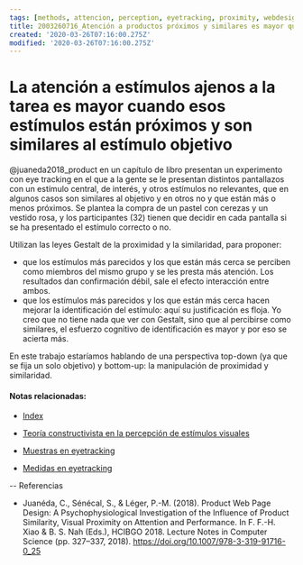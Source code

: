 ```yaml
---
tags: [methods, attencion, perception, eyetracking, proximity, webdesign, similarity, Notebooks/attention, Notebooks/perception]
title: 2003260716_Atención a productos próximos y similares es mayor que a los lejanos y distintos
created: '2020-03-26T07:16:00.275Z'
modified: '2020-03-26T07:16:00.275Z'
---
```


# La atención a estímulos ajenos a la tarea es mayor cuando esos estímulos están próximos y son similares al estímulo objetivo

@juaneda2018_product en un capítulo de libro presentan un experimento con eye tracking en el que a la gente se le presentan distintos pantallazos con un estímulo central, de interés, y otros estímulos no relevantes, que en algunos casos son similares al objetivo y en otros no y que están más o menos próximos. Se plantea la compra de un pastel con cerezas y un vestido rosa, y los participantes (32) tienen que decidir en cada pantalla si se ha presentado el estímulo correcto o no.

Utilizan las leyes Gestalt de la proximidad y la similaridad, para proponer:

- que los estímulos más parecidos y los que están más cerca se perciben como miembros del mismo grupo y se les presta más atención. Los resultados dan confirmación débil, sale el efecto interacción entre ambos.
- que los estímulos más parecidos y los que están más cerca hacen mejorar la identificación del estímulo: aquí su justificación es floja. Yo creo que no tiene nada que ver con Gestalt, sino que al percibirse como similares, el esfuerzo cognitivo de identificación es mayor y por eso se acierta más.

En este trabajo estaríamos hablando de una perspectiva top-down (ya que se fija un solo objetivo) y bottom-up: la manipulación de proximidad y similaridad.

#### Notas relacionadas: 

- [Index](_2003101705_index.md)

- [Teoría constructivista en la percepción de estímulos visuales](2003161131_unificacion_percepcion_ecologia_construccion.md)

- [Muestras en eyetracking](2003230740_muestras_eyetracking.md)

- [Medidas en eyetracking](2003230748_medidaseyetracking_fijaciones.md)


--
Referencias

- Juanéda, C., Sénécal, S., & Léger, P.-M. (2018). Product Web Page Design: A Psychophysiological Investigation of the Influence of Product Similarity, Visual Proximity on Attention and Performance. In F. F.-H. Xiao & B. S. Nah (Eds.), HCIBGO 2018. Lecture Notes in Computer Science (pp. 327–337, 2018). https://doi.org/10.1007/978-3-319-91716-0_25
